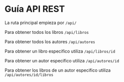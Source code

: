 # Guía API REST

La ruta principal empieza por
`/api/`

Para obtener todos los libros
`/api/libros`

Para obtener todos los autores
`/api/autores`

Para obtener un libro especifico utiliza
`/api/libros/id`

Para obtener un autor especifico utiliza
`/api/autores/id`

Para obtener los libros de un autor especifico utiliza
`/api/autores/id/libros`
